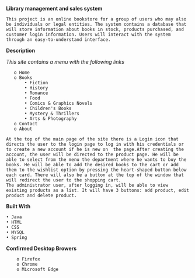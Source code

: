 **Library management and sales system**

	This project is an online bookstore for a group of users who may also be individuals or legal entities. The system contains a database that will store information about books in stock, products purchased, and customer login information. Users will interact with the system through an easy-to-understand interface.
	
**Description**

*This site contains a menu with the following links*

	   o Home
	   o Books
	       • Fiction
           • History
           • Romance
           • Food
           • Comics & Graphics Novels
           • Children's Books
           • Mystery & Thrillers
           • Arts & Photography
	   o Contact
	   o About	
	
	At the top of the main page of the site there is a Login icon that directs the user to the login page to log in with his credentials or to create a new account if he is new on  the page.After creating the account, the user will be directed to the product page. He will be able to select from the menu the department where he wants to buy the books. He will be able to add the desired books to the cart or add them to the wishlist option by pressing the heart-shaped button below each card. There will also be a button at the top of the window that will redirect the user to the shopping cart.
    The administrator user, after logging in, will be able to view existing products as a list. It will have 3 buttons: add product, edit product and delete product.
    
  **Built With**

	• Java
	• HTML
	• CSS
	• MYSQL
	• Spring
    
   **Confirmed Desktop Browers**    
   
        o Firefox
        o Chrome
        o Microsoft Edge
